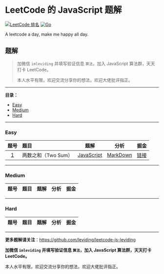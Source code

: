 # LeetCode 的 JavaScript 题解

[![LeetCode 排名](https://img.shields.io/badge/LeviDing-100000+-blue.svg)](https://leetcode.com/leviding/)
[![Go](https://img.shields.io/badge/JavaScript-ES6-blue.svg)](https://www.javascript.com/)

A leetcode a day, make me happy all day.


## 题解

> 加微信 `imleviding` 并填写验证信息 `算法`，加入 JavaScript 算法群，天天打卡 LeetCode。
>
> 本人水平有限，欢迎交流分享你的想法，欢迎大佬批评指正。

---

**目录：**

- [Easy](#Easy)
- [Medium](#Medium)
- [Hard](#Hard)

---

### Easy

|题号|题目|题解|分析|掘金|
|:-:|:-|:-: | :-: | :-: |
|[1](https://leetcode-cn.com/problems/two-sum/)| 两数之和（Two Sum）| [JavaScript](./easy/1.two-sum/1.two-sum.js) | [MarkDown](./easy/1.two-sum/1.two-sum.md) | [链接](https://juejin.im/post/5d44f7ce5188255d302d03f2) |

<!--
|[]()| | [JavaScript](./easy/) | [MarkDown](./easy/) | [链接]() |
-->

---

### Medium

|题号|题目|题解|分析|掘金|
|:-:|:-|:-: | :-: | :-: |

<!--
|[]()| | [JavaScript](./medium/) | [MarkDown](./medium/) | [链接]() |
-->

---

### Hard

|题号|题目|题解|分析|掘金|
|:-:|:-|:-: | :-: | :-: |

<!--
|[]()| | [JavaScript](./hard/) | [MarkDown](./hard/) | [链接]() |
-->

---

**更多题解请关注**：https://github.com/leviding/leetcode-js-leviding

**加微信 `imleviding` 并填写验证信息 `算法`，加入 JavaScript 算法群，天天打卡 LeetCode。**

本人水平有限，欢迎交流分享你的想法，欢迎大佬批评指正。

<!--
![Wechat](https://user-images.githubusercontent.com/26959437/62408120-0ad7ae00-b5f6-11e9-867f-46e496134c83.jpeg)
![WechatGZH](https://user-images.githubusercontent.com/26959437/62408121-15924300-b5f6-11e9-88b5-9dfaef1dc194.jpeg)
-->
